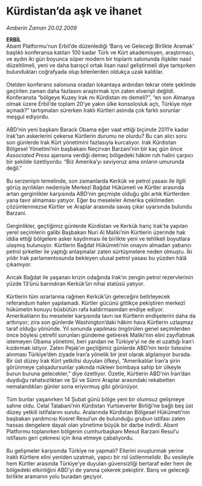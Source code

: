 # Kürdistan’da aşk ve ihanet

*Amberin Zaman 20.02.2009*

<div class="taraf_structure_2col_1zq">
<div class="margen_n">



 <p><b>ERBİL</b> <br/>Abant Platformu’nun Erbil’de düzenlediği ‘Barış ve Geleceği Birlikte Aramak’ başlıklı konferansa katılan 100 kadar Türk ve Kürt akademisyen, araştırmacı, ve aydın iki gün boyunca süper modern bir toplantı salonunda ilişkiler nasıl düzeltilmeli, yeni ve daha barışçıl ortak lisan nasıl geliştirmeli diye tartışırken bulundukları coğrafyada olup bitenlerden oldukça uzak kaldılar. <br/><br/>Otelden konferans salonuna oradan lokantaya ardından tekrar otele şeklinde geçirilen zaman daha fazlasını araştırmak için zaten elverişli değildi. Konferansta “bölgeye Kuzey Irak mı Kürdistan mı demeli?”, “en son Almanya olmak üzere Erbil’de toplam 20’ye yakın ülke konsolosluk açtı, Türkiye niye açmadı?” tartışmaları sürerken Iraklı Kürtleri aslında çok farklı sorunlar meşgul ediyordu. <br/><br/>ABD’nin yeni başkanı Barack Obama eğer vaat ettiği biçimde 2011’e kadar Irak’tan askerlerini çekerse Kürtlerin durumu ne olurdu? Bu can alıcı soru son günlerde Irak Kürt yönetimini fazlasıyla kurcalıyor. Irak Kürdistan Bölgesel Yönetimi’nin başbakanı Neçirvan Barzani’nin bir kaç gün önce <i>Associated Press</i> ajansına verdiği demeç bölgedeki hâkim ruh halini çarpıcı bir şekilde özetliyordu: “Biz Amerika’yı seviyoruz ama onların umurunda değil.” <br/><br/>Bu serzenişin temelinde, son zamanlarda Kerkük ve petrol yasası ile ilgili görüş ayrılıkları nedeniyle Merkezî Bağdat Hükümeti ve Kürtler arasında artan gerginlikler karşısında ABD’nin geçmişte olduğu gibi artık Kürtlerden yana tavır almaması yatıyor. Eğer bu meseleler Amerika çekilmeden çözümlenmezse Kürtler ve Araplar arasında savaş çıkar uyarsında bulundu Barzani. <br/><br/>Gerginlikler, geçtiğimiz günlerde Kürdistan ve Kerkük hariç Irak’ta yapılan yerel seçimlerin galibi Başbakan Nuri Al Maliki’nin Kürtlerin üzerinde hak iddia ettiği bölgelere asker kaydırması ile birlikte yeni ve tehlikeli boyutlara ulaşmış bulunuyor. Kürtlerin Bağdat Hükümeti’nin onayını almadan yabancı petrol şirketler ile yaptığı anlaşmalar zaten sürtüşmelere neden olmuştu. İki yıldır Irak parlamentosunda bekleyen ulusal petrol yasası bu yüzden hâlâ çıkamıyor. <br/><br/>Ancak Bağdat ile yaşanan krizin odağında Irak’ın zengin petrol rezervlerinin yüzde 13’ünü barındıran Kerkük’ün nihai statüsü yatıyor. <br/><br/>Kürtlerin tüm ısrarlarına rağmen Kerkük’ün geleceğini belirleyecek referandum halen yapılamadı. Kürtler gücünü gittikçe pekiştiren merkezî hükümetin konuyu büsbütün rafa kaldırmasından endişe ediyor. Amerikalıların bu meseleler karşısında tavrı ise Kürtlerin endişelerini daha da arttırıyor; zira son günlerde Washington’daki hâkim hava Kürtlerin uzlaşmaz taraf olduğu yönünde. Yıl sonunda yapılması öngörülen genel seçimlerden önce böylesi çetrefil sorunları gündeme getirerek Maliki’nin elini zayıflatmak istemeyen Obama yönetimi, beri yandan ne Türkiye’yi ne de el uzattığı İran’ı kızdırmak istiyor. Zaten Pejak’ın geçtiğimiz günlerde ABD’nin terör listesine alınması Türkiye’den ziyade İran’a yönelik bir jest olarak algılanıyor burada. Bir üst düzey Irak Kürt yetkilisi duyulan öfkeyi, “Amerikalılar İran’a şirin görünmeye çalışadursunlar yakında nükleer bombaya sahip bir ülkeyle burun buruna gelecekler,” diye özetliyor. Özetle, Kürtlerin ABD’nin İran’dan duyduğu rahatsızlıktan ve Şii ve Sünni Araplar arasındaki rekabetten nemalandıkları günler sona eriyormuş gibi görünüyor. <br/><br/>Tüm bunlar yaşanırken 14 Şubat günü bölge yeni bir olumsuz gelişmeye sahne oldu. Celal Talabani’nin Kürdistan Yurtseverler Birliği’ne bağlı beş üst düzey yetkili istifalarını sundu. Aralarında Kürdistan Bölgesel Hükümeti’nin başbakan yardımcısı Kosret Resul’un de bulunduğu grubun istifası zaten hassas dengelere dayalı olan yönetime büyük bir darbe indirdi. Abant Platformu toplanırken bölgenin cumhurbaşkanı Mesut Barzani Resul’u istifasını geri çekmesi için ikna etmeye çabalıyordu. <br/><br/>Bu gelişmeler karşısında Türkiye ne yapmalı? Ellerini ovuşturmak yerine Iraklı Kürtlere elini yeniden uzatmalı, yapıcı bir rol üstlenmelidir. Bu vesileyle hem Kürtler arasında Türkiye’ye duyulan güvensizliği bertaraf eder hem de bölgedeki etkinliğini ABD’yi de yanına çekerek pekiştirir. Barış ve geleceği birlikte aramanın yolu buradan geçiyor.</p>

<br/>


<div id="taraf_not">
</div>

</div>


</div>
